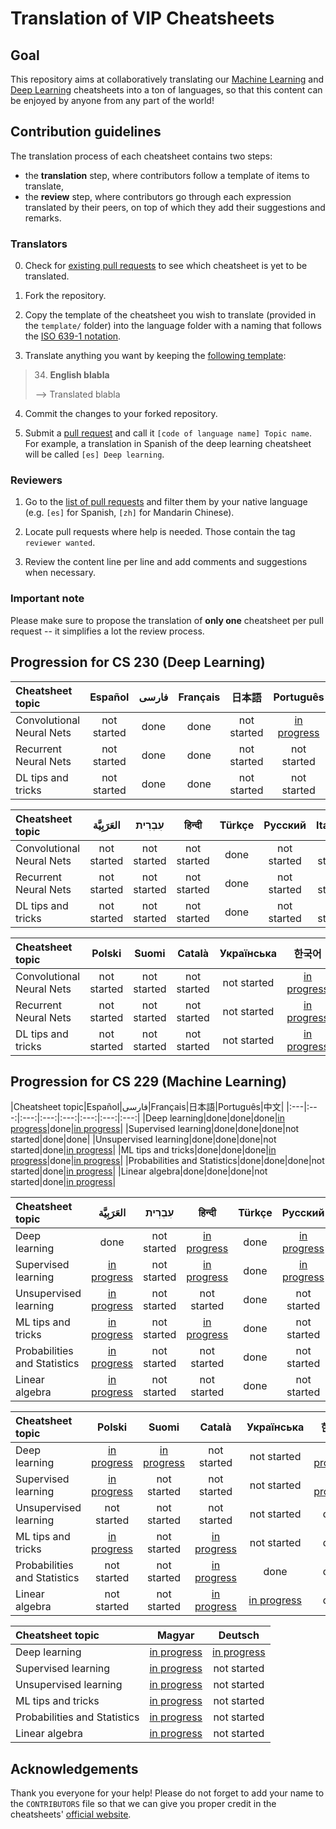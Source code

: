 # Translation of VIP Cheatsheets
## Goal
This repository aims at collaboratively translating our [Machine Learning](https://github.com/afshinea/stanford-cs-229-machine-learning) and [Deep Learning](https://github.com/afshinea/stanford-cs-230-deep-learning) cheatsheets into a ton of languages, so that this content can be enjoyed by anyone from any part of the world!

## Contribution guidelines
The translation process of each cheatsheet contains two steps:
- the **translation** step, where contributors follow a template of items to translate,
- the **review** step, where contributors go through each expression translated by their peers, on top of which they add their suggestions and remarks.

### Translators
0. Check for [existing pull requests](https://github.com/shervinea/cheatsheet-translation/pulls) to see which cheatsheet is yet to be translated.

1. Fork the repository.

2. Copy the template of the cheatsheet you wish to translate (provided in the `template/` folder) into the language folder with a naming that follows the [ISO 639-1 notation](https://www.loc.gov/standards/iso639-2/php/code_list.php).

3. Translate anything you want by keeping the [following template](https://github.com/shervinea/cheatsheet-translation/tree/master/template):
> 34. **English blabla**
>
> &#10230; Translated blabla

4. Commit the changes to your forked repository.

5. Submit a [pull request](https://help.github.com/articles/creating-a-pull-request/) and call it `[code of language name] Topic name`. For example, a translation in Spanish of the deep learning cheatsheet will be called `[es] Deep learning`.

### Reviewers
1. Go to the [list of pull requests](https://github.com/shervinea/cheatsheet-translation/pulls) and filter them by your native language (e.g. `[es]` for Spanish, `[zh]` for Mandarin Chinese).

2. Locate pull requests where help is needed. Those contain the tag `reviewer wanted`.

3. Review the content line per line and add comments and suggestions when necessary.

### Important note
Please make sure to propose the translation of **only one** cheatsheet per pull request -- it simplifies a lot the review process.


## Progression for CS 230 (Deep Learning)
|Cheatsheet topic|Español|فارسی|Français|日本語|Português|中文|
|:---|:---:|:---:|:---:|:---:|:---:|:---:|
|Convolutional Neural Nets|not started|done|done|not started|[in progress](https://github.com/shervinea/cheatsheet-translation/pull/128)|not started|
|Recurrent Neural Nets|not started|done|done|not started|not started|not started|
|DL tips and tricks|not started|done|done|not started|not started|not started|

|Cheatsheet topic|العَرَبِيَّة|עִבְרִית|हिन्दी|Türkçe|Русский|Italiano|
|:---|:---:|:---:|:---:|:---:|:---:|:---:|
|Convolutional Neural Nets|not started|not started|not started|done|not started|not started|
|Recurrent Neural Nets|not started|not started|not started|done|not started|not started|
|DL tips and tricks|not started|not started|not started|done|not started|not started|

|Cheatsheet topic|Polski|Suomi|Català|Українська|한국어|
|:---|:---:|:---:|:---:|:---:|:---:|
|Convolutional Neural Nets|not started|not started|not started|not started|[in progress](https://github.com/shervinea/cheatsheet-translation/pull/109)|
|Recurrent Neural Nets|not started|not started|not started|not started|[in progress](https://github.com/shervinea/cheatsheet-translation/pull/107)|
|DL tips and tricks|not started|not started|not started|not started|[in progress](https://github.com/shervinea/cheatsheet-translation/pull/108)|

## Progression for CS 229 (Machine Learning)
|Cheatsheet topic|Español|فارسی|Français|日本語|Português|中文|
|:---|:---:|:---:|:---:|:---:|:---:|:---:|:---:|
|Deep learning|done|done|done|[in progress](https://github.com/shervinea/cheatsheet-translation/pull/96)|done|[in progress](https://github.com/shervinea/cheatsheet-translation/pull/12)|
|Supervised learning|done|done|done|not started|done|done|
|Unsupervised learning|done|done|done|not started|done|[in progress](https://github.com/shervinea/cheatsheet-translation/pull/48)|
|ML tips and tricks|done|done|done|[in progress](https://github.com/shervinea/cheatsheet-translation/pull/99)|done|[in progress](https://github.com/shervinea/cheatsheet-translation/pull/7)|
|Probabilities and Statistics|done|done|done|not started|done|[in progress](https://github.com/shervinea/cheatsheet-translation/pull/73)|
|Linear algebra|done|done|done|not started|done|[in progress](https://github.com/shervinea/cheatsheet-translation/pull/72)|

|Cheatsheet topic|العَرَبِيَّة|עִבְרִית|हिन्दी|Türkçe|Русский|Italiano|
|:---|:---:|:---:|:---:|:---:|:---:|:---:|
|Deep learning|done|not started|[in progress](https://github.com/shervinea/cheatsheet-translation/pull/37)|done|[in progress](https://github.com/shervinea/cheatsheet-translation/pull/21)|[in progress](https://github.com/shervinea/cheatsheet-translation/pull/78)|
|Supervised learning|[in progress](https://github.com/shervinea/cheatsheet-translation/pull/87)|not started|[in progress](https://github.com/shervinea/cheatsheet-translation/pull/46)|done|[in progress](https://github.com/shervinea/cheatsheet-translation/pull/21)|not started|
|Unsupervised learning|[in progress](https://github.com/shervinea/cheatsheet-translation/pull/88)|not started|not started|done|not started|not started|
|ML tips and tricks|[in progress](https://github.com/shervinea/cheatsheet-translation/pull/83)|not started|[in progress](https://github.com/shervinea/cheatsheet-translation/pull/40)|done|not started|not started|
|Probabilities and Statistics|[in progress](https://github.com/shervinea/cheatsheet-translation/pull/89)|not started|not started|done|not started|not started|
|Linear algebra|[in progress](https://github.com/shervinea/cheatsheet-translation/pull/85)|not started|not started|done|not started|not started|


|Cheatsheet topic|Polski|Suomi|Català|Українська|한국어|Magyar|
|:---|:---:|:---:|:---:|:---:|:---:|:---:|
|Deep learning|[in progress](https://github.com/shervinea/cheatsheet-translation/pull/8)|[in progress](https://github.com/shervinea/cheatsheet-translation/pull/34)|not started|not started|[in progress](https://github.com/shervinea/cheatsheet-translation/pull/80)|
|Supervised learning|[in progress](https://github.com/shervinea/cheatsheet-translation/pull/8)|not started|not started|not started|[in progress](https://github.com/shervinea/cheatsheet-translation/pull/90)|
|Unsupervised learning|not started|not started|not started|not started|done|
|ML tips and tricks|[in progress](https://github.com/shervinea/cheatsheet-translation/pull/8)|not started|[in progress](https://github.com/shervinea/cheatsheet-translation/pull/47)|not started|done|
|Probabilities and Statistics|not started|not started|[in progress](https://github.com/shervinea/cheatsheet-translation/pull/47)|done|done|
|Linear algebra|not started|not started|[in progress](https://github.com/shervinea/cheatsheet-translation/pull/47)|[in progress](https://github.com/shervinea/cheatsheet-translation/pull/95)|done|


|Cheatsheet topic|Magyar|Deutsch|
|:---|:---:|:---:|
|Deep learning|[in progress](https://github.com/shervinea/cheatsheet-translation/pull/124/files#diff-5e2ba65ef08acd57024e82d0ae94b923)|[in progress](https://github.com/shervinea/cheatsheet-translation/pull/106)|
|Supervised learning|[in progress](https://github.com/shervinea/cheatsheet-translation/pull/124/files#diff-5e2ba65ef08acd57024e82d0ae94b923)|not started|
|Unsupervised learning|[in progress](https://github.com/shervinea/cheatsheet-translation/pull/124/files#diff-5e2ba65ef08acd57024e82d0ae94b923)|not started|
|ML tips and tricks|[in progress](https://github.com/shervinea/cheatsheet-translation/pull/124/files#diff-5e2ba65ef08acd57024e82d0ae94b923)|not started|
|Probabilities and Statistics|[in progress](https://github.com/shervinea/cheatsheet-translation/pull/124/files#diff-5e2ba65ef08acd57024e82d0ae94b923)|not started|
|Linear algebra|[in progress](https://github.com/shervinea/cheatsheet-translation/pull/124/files#diff-5e2ba65ef08acd57024e82d0ae94b923)|not started|


## Acknowledgements
Thank you everyone for your help! Please do not forget to add your name to the `CONTRIBUTORS` file so that we can give you proper credit in the cheatsheets' [official website](https://stanford.edu/~shervine/teaching).
